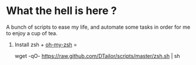 What the hell is here ?
=

A bunch of scripts to ease my life, and automate some tasks in order for me to enjoy a cup of tea.

1. Install zsh + [oh-my-zsh](https://github.com/robbyrussell/oh-my-zsh)
=

    wget -qO- https://raw.github.com/DTailor/scripts/master/zsh.sh | sh

